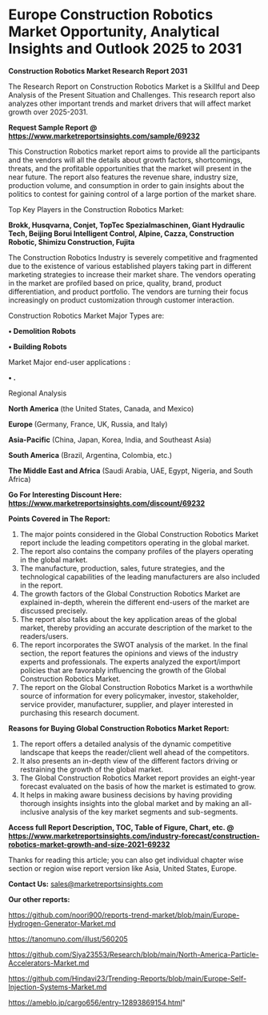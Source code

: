 # Europe Construction Robotics Market Opportunity, Analytical Insights and Outlook 2025 to 2031

<strong>Construction Robotics Market Research Report 2031</strong>

The Research Report on Construction Robotics Market is a Skillful and Deep Analysis of the Present Situation and Challenges. This research report also analyzes other important trends and market drivers that will affect market growth over 2025-2031.

<strong>Request Sample Report @ <a href=https://www.marketreportsinsights.com/sample/69232>https://www.marketreportsinsights.com/sample/69232</a></strong>

This Construction Robotics market report aims to provide all the participants and the vendors will all the details about growth factors, shortcomings, threats, and the profitable opportunities that the market will present in the near future. The report also features the revenue share, industry size, production volume, and consumption in order to gain insights about the politics to contest for gaining control of a large portion of the market share.

Top Key Players in the Construction Robotics Market:

<strong>Brokk, Husqvarna, Conjet, TopTec Spezialmaschinen, Giant Hydraulic Tech, Beijing Borui Intelligent Control, Alpine, Cazza, Construction Robotic, Shimizu Construction, Fujita</strong>

The Construction Robotics Industry is severely competitive and fragmented due to the existence of various established players taking part in different marketing strategies to increase their market share. The vendors operating in the market are profiled based on price, quality, brand, product differentiation, and product portfolio. The vendors are turning their focus increasingly on product customization through customer interaction.

Construction Robotics Market Major Types are:

<strong>• Demolition Robots

• Building Robots</strong>

Market Major end-user applications :

<strong>• .</strong>

Regional Analysis

</u><strong><b>North America</b></strong> (the United States, Canada, and Mexico)

<strong><b>Europe </b></strong>(Germany, France, UK, Russia, and Italy)

<strong><b>Asia-Pacific</b></strong> (China, Japan, Korea, India, and Southeast Asia)

<strong><b>South America</b></strong> (Brazil, Argentina, Colombia, etc.)

<strong><b>The Middle East and Africa</b></strong> (Saudi Arabia, UAE, Egypt, Nigeria, and South Africa)

<strong>Go For Interesting Discount Here: <a href=https://www.marketreportsinsights.com/discount/69232>https://www.marketreportsinsights.com/discount/69232</a></strong>

<strong>Points Covered in The Report:</strong>
<ol>
  <li>The major points considered in the Global Construction Robotics Market report include the leading competitors operating in the global market.</li>
  <li>The report also contains the company profiles of the players operating in the global market.</li>
  <li>The manufacture, production, sales, future strategies, and the technological capabilities of the leading manufacturers are also included in the report.</li>
  <li>The growth factors of the Global Construction Robotics Market are explained in-depth, wherein the different end-users of the market are discussed precisely.</li>
  <li>The report also talks about the key application areas of the global market, thereby providing an accurate description of the market to the readers/users.</li>
  <li>The report incorporates the SWOT analysis of the market. In the final section, the report features the opinions and views of the industry experts and professionals. The experts analyzed the export/import policies that are favorably influencing the growth of the Global Construction Robotics Market.</li>
  <li>The report on the Global Construction Robotics Market is a worthwhile source of information for every policymaker, investor, stakeholder, service provider, manufacturer, supplier, and player interested in purchasing this research document.</li>
</ol>
<strong>Reasons for Buying Global Construction Robotics Market Report:</strong>

<ol>
  <li>The report offers a detailed analysis of the dynamic competitive landscape that keeps the reader/client well ahead of the competitors.</li>
  <li>It also presents an in-depth view of the different factors driving or restraining the growth of the global market.</li>
  <li>The Global Construction Robotics Market report provides an eight-year forecast evaluated on the basis of how the market is estimated to grow.</li>
  <li>It helps in making aware business decisions by having providing thorough insights insights into the global market and by making an all-inclusive analysis of the key market segments and sub-segments.</li>
</ol>
<strong>Access full Report Description, TOC, Table of Figure, Chart, etc. @ <a href=https://www.marketreportsinsights.com/industry-forecast/construction-robotics-market-growth-and-size-2021-69232>https://www.marketreportsinsights.com/industry-forecast/construction-robotics-market-growth-and-size-2021-69232</a></strong>


Thanks for reading this article; you can also get individual chapter wise section or region wise report version like Asia, United States, Europe.

<strong>Contact Us:</strong>
sales@marketreportsinsights.com

<strong>Our other reports:</strong>

<a href=https://github.com/noori900/reports-trend-market/blob/main/Europe-Hydrogen-Generator-Market.md>https://github.com/noori900/reports-trend-market/blob/main/Europe-Hydrogen-Generator-Market.md</a>

<a href=https://tanomuno.com/illust/560205>https://tanomuno.com/illust/560205</a>

<a href=https://github.com/Siya23553/Research/blob/main/North-America-Particle-Accelerators-Market.md>https://github.com/Siya23553/Research/blob/main/North-America-Particle-Accelerators-Market.md</a>

<a href=https://github.com/Hindavi23/Trending-Reports/blob/main/Europe-Self-Injection-Systems-Market.md>https://github.com/Hindavi23/Trending-Reports/blob/main/Europe-Self-Injection-Systems-Market.md</a>

<a href=https://ameblo.jp/cargo656/entry-12893869154.html>https://ameblo.jp/cargo656/entry-12893869154.html</a>"

